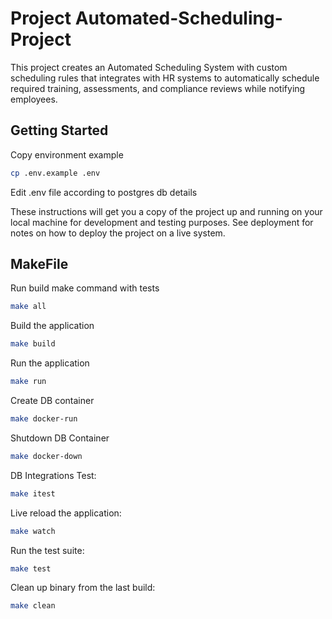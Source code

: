 # Project Automated-Scheduling-Project

This project creates an Automated Scheduling System with custom
scheduling rules that integrates with HR systems to automatically schedule
required training, assessments, and compliance reviews while notifying
employees.

## Getting Started

Copy environment example
```bash
cp .env.example .env
```
Edit .env file according to postgres db details

These instructions will get you a copy of the project up and running on your local machine for development and testing purposes. See deployment for notes on how to deploy the project on a live system.

## MakeFile

Run build make command with tests
```bash
make all
```

Build the application
```bash
make build
```

Run the application
```bash
make run
```
Create DB container
```bash
make docker-run
```

Shutdown DB Container
```bash
make docker-down
```

DB Integrations Test:
```bash
make itest
```

Live reload the application:
```bash
make watch
```

Run the test suite:
```bash
make test
```

Clean up binary from the last build:
```bash
make clean
```
